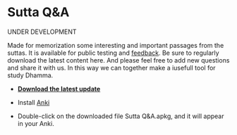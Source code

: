 # Sutta Q&A

UNDER DEVELOPMENT

Made for memorization some interesting and important passages from the suttas. It is available for public testing and [feedback](https://docs.google.com/forms/d/e/1FAIpQLSeA7LgF9KnCGWw1_HysqKpgD4eg4Hjo3ZFG7GcL53nsIETDCw/viewform). Be sure to regularly download the latest content here. And please feel free to add new questions and share it with us. In this way we can together make a iusefull tool for study Dhamma.

- **[Download the latest update](https://github.com/sasanarakkha/study-tools/releases/latest/download/sutta-q-a.apkg)**

- Install [Anki](https://apps.ankiweb.net/)

- Double-click on the downloaded file Sutta Q&A.apkg, and it will appear in your Anki.

